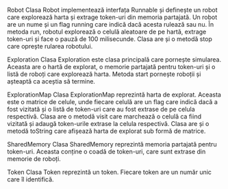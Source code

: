 Robot
Clasa Robot implementează interfața Runnable și definește un robot care explorează harta și extrage token-uri din memoria partajată. Un robot are un nume și un flag running care indică dacă acesta rulează sau nu. În metoda run, robotul explorează o celulă aleatoare de pe hartă, extrage token-uri și face o pauză de 100 milisecunde. Clasa are și o metodă stop care oprește rularea robotului.

Exploration
Clasa Exploration este clasa principală care pornește simularea. Aceasta are o hartă de explorat, o memorie partajată pentru token-uri și o listă de roboți care explorează harta. Metoda start pornește roboții și așteaptă ca aceștia să termine.

ExplorationMap
Clasa ExplorationMap reprezintă harta de explorat. Aceasta este o matrice de celule, unde fiecare celulă are un flag care indică dacă a fost vizitată și o listă de token-uri care au fost extrase de pe celula respectivă. Clasa are o metodă visit care marchează o celulă ca fiind vizitată și adaugă token-urile extrase la celula respectivă. Clasa are și o metodă toString care afișează harta de explorat sub formă de matrice.

SharedMemory
Clasa SharedMemory reprezintă memoria partajată pentru token-uri. Aceasta conține o coadă de token-uri, care sunt extrase din memorie de roboți.

Token
Clasa Token reprezintă un token. Fiecare token are un număr unic care îl identifică.